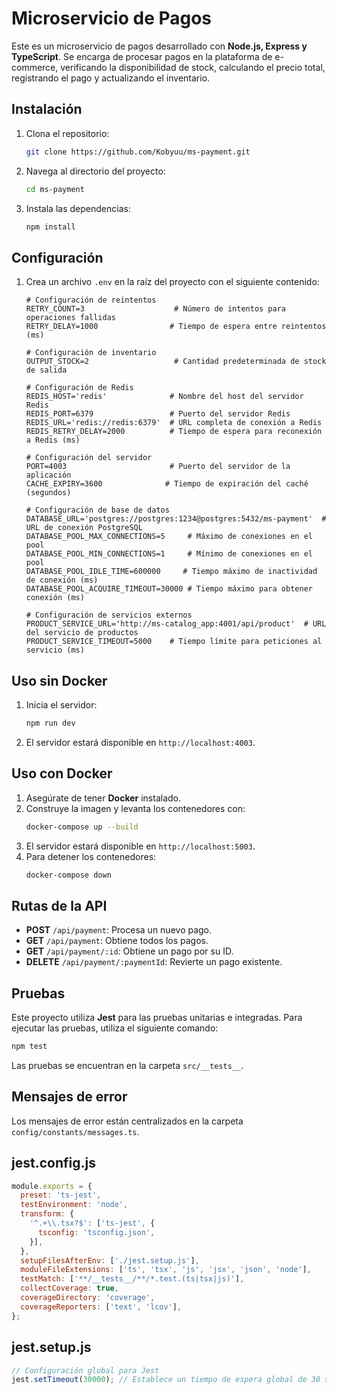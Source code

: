 # Microservicio de Pagos

Este es un microservicio de pagos desarrollado con **Node.js, Express y TypeScript**. Se encarga de procesar pagos en la plataforma de e-commerce, verificando la disponibilidad de stock, calculando el precio total, registrando el pago y actualizando el inventario.

## Instalación

1. Clona el repositorio:
   ```sh
   git clone https://github.com/Kobyuu/ms-payment.git
   ```
2. Navega al directorio del proyecto:
   ```sh
   cd ms-payment
   ```
3. Instala las dependencias:
   ```sh
   npm install
   ```

## Configuración

1. Crea un archivo `.env` en la raíz del proyecto con el siguiente contenido:
   ```env
   # Configuración de reintentos
   RETRY_COUNT=3                    # Número de intentos para operaciones fallidas
   RETRY_DELAY=1000                # Tiempo de espera entre reintentos (ms)

   # Configuración de inventario
   OUTPUT_STOCK=2                   # Cantidad predeterminada de stock de salida

   # Configuración de Redis
   REDIS_HOST='redis'              # Nombre del host del servidor Redis
   REDIS_PORT=6379                 # Puerto del servidor Redis
   REDIS_URL='redis://redis:6379'  # URL completa de conexión a Redis
   REDIS_RETRY_DELAY=2000          # Tiempo de espera para reconexión a Redis (ms)

   # Configuración del servidor
   PORT=4003                       # Puerto del servidor de la aplicación
   CACHE_EXPIRY=3600              # Tiempo de expiración del caché (segundos)

   # Configuración de base de datos
   DATABASE_URL='postgres://postgres:1234@postgres:5432/ms-payment'  # URL de conexión PostgreSQL
   DATABASE_POOL_MAX_CONNECTIONS=5     # Máximo de conexiones en el pool
   DATABASE_POOL_MIN_CONNECTIONS=1     # Mínimo de conexiones en el pool
   DATABASE_POOL_IDLE_TIME=600000     # Tiempo máximo de inactividad de conexión (ms)
   DATABASE_POOL_ACQUIRE_TIMEOUT=30000 # Tiempo máximo para obtener conexión (ms)

   # Configuración de servicios externos
   PRODUCT_SERVICE_URL='http://ms-catalog_app:4001/api/product'  # URL del servicio de productos
   PRODUCT_SERVICE_TIMEOUT=5000    # Tiempo límite para peticiones al servicio (ms)
   ```

## Uso sin Docker

1. Inicia el servidor:
   ```sh
   npm run dev
   ```
2. El servidor estará disponible en `http://localhost:4003`.

## Uso con Docker

1. Asegúrate de tener **Docker** instalado.
2. Construye la imagen y levanta los contenedores con:
   ```sh
   docker-compose up --build
   ```
3. El servidor estará disponible en `http://localhost:5003`.
4. Para detener los contenedores:
   ```sh
   docker-compose down
   ```

## Rutas de la API

- **POST** `/api/payment`: Procesa un nuevo pago.
- **GET** `/api/payment`: Obtiene todos los pagos.
- **GET** `/api/payment/:id`: Obtiene un pago por su ID.
- **DELETE** `/api/payment/:paymentId`: Revierte un pago existente.

## Pruebas

Este proyecto utiliza **Jest** para las pruebas unitarias e integradas. Para ejecutar las pruebas, utiliza el siguiente comando:

```sh
npm test
```

Las pruebas se encuentran en la carpeta `src/__tests__`.

## Mensajes de error

Los mensajes de error están centralizados en la carpeta `config/constants/messages.ts`.

## jest.config.js
```js
module.exports = {
  preset: 'ts-jest',
  testEnvironment: 'node',
  transform: {
    '^.+\\.tsx?$': ['ts-jest', {
      tsconfig: 'tsconfig.json',
    }],
  },
  setupFilesAfterEnv: ['./jest.setup.js'],
  moduleFileExtensions: ['ts', 'tsx', 'js', 'jsx', 'json', 'node'],
  testMatch: ['**/__tests__/**/*.test.(ts|tsx|js)'],
  collectCoverage: true,
  coverageDirectory: 'coverage',
  coverageReporters: ['text', 'lcov'],
};
```

## jest.setup.js
```js
// Configuración global para Jest
jest.setTimeout(30000); // Establece un tiempo de espera global de 30 segundos para las pruebas
```
